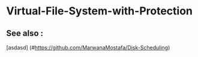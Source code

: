 # Virtual-File-System-with-Protection

## See also : 
 
[asdasd] (#https://github.com/MarwanaMostafa/Disk-Scheduling)
